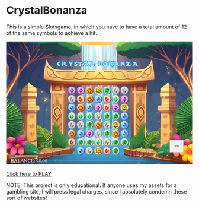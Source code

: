 # CrystalBonanza

<p>This is a simple Slotsgame, in which you have to have a total amount of 12 of the same symbols to achieve a hit.</p>

![Screenshot:](example.png)

<a href="https://hadialihussein.github.io/CrystalBonanza/">Click here to PLAY</a>

<p>NOTE: This project is only educational. If anyone uses my assets for a gambling site, I will press legal charges, since I absolutely condemn these sort of websites! </p>
